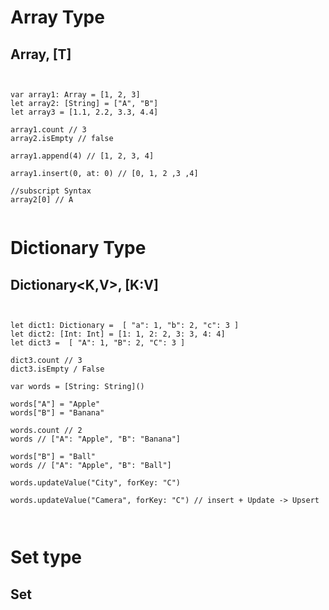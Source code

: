 
# Array Type

## Array<T>, [T]

<pre><code>

var array1: Array<Int> = [1, 2, 3]
let array2: [String] = ["A", "B"]
let array3 = [1.1, 2.2, 3.3, 4.4]

array1.count // 3
array2.isEmpty // false

array1.append(4) // [1, 2, 3, 4]

array1.insert(0, at: 0) // [0, 1, 2 ,3 ,4]

//subscript Syntax
array2[0] // A

</code></pre>


# Dictionary Type

## Dictionary<K,V>, [K:V]


<pre><code>

let dict1: Dictionary<String, Int> =  [ "a": 1, "b": 2, "c": 3 ]
let dict2: [Int: Int] = [1: 1, 2: 2, 3: 3, 4: 4]
let dict3 =  [ "A": 1, "B": 2, "C": 3 ]

dict3.count // 3
dict3.isEmpty / False

var words = [String: String]()

words["A"] = "Apple"
words["B"] = "Banana"

words.count // 2
words // ["A": "Apple", "B": "Banana"]

words["B"] = "Ball"
words // ["A": "Apple", "B": "Ball"]

words.updateValue("City", forKey: "C")

words.updateValue("Camera", forKey: "C") // insert + Update -> Upsert


</code></pre>


# Set type

## Set<T>
